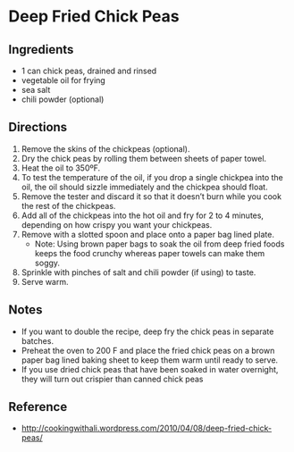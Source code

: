 # Deep Fried Chick Peas

## Ingredients
* 1 can chick peas, drained and rinsed 
* vegetable oil for frying
* sea salt
* chili powder (optional)

## Directions
1. Remove the skins of the chickpeas (optional).
2. Dry the chick peas by rolling them between sheets of paper towel.
3. Heat the oil to 350ºF.
4. To test the temperature of the oil, if you drop a single chickpea into the oil, the oil should sizzle immediately and the chickpea should float.
5. Remove the tester and discard it so that it doesn’t burn while you cook the rest of the chickpeas.
6. Add all of the chickpeas into the hot oil and fry for 2 to 4 minutes, depending on how crispy you want your chickpeas.
7. Remove with a slotted spoon and place onto a paper bag lined plate.
    * Note: Using brown paper bags to soak the oil from deep fried foods keeps the food crunchy whereas paper towels can make them soggy.
8. Sprinkle with pinches of salt and chili powder (if using) to taste.
9. Serve warm.

## Notes
* If you want to double the recipe, deep fry the chick peas in separate batches.
* Preheat the oven to 200 F and place the fried chick peas on a brown paper bag lined baking sheet to keep them warm until ready to serve.
* If you use dried chick peas that have been soaked in water overnight, they will turn out crispier than canned chick peas

## Reference
* <http://cookingwithali.wordpress.com/2010/04/08/deep-fried-chick-peas/>
